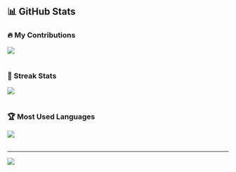 ## 📊 GitHub Stats  

### 🔥 My Contributions  
![](https://github-readme-stats.vercel.app/api?username=j-mathewxz&theme=swift&hide_border=false&include_all_commits=false&count_private=false)  
<br/>

### 🚀 Streak Stats  
![](https://github-readme-streak-stats.herokuapp.com/?user=j-mathewxz&theme=swift&hide_border=false)  
<br/>

### 🏆 Most Used Languages  
![](https://github-readme-stats.vercel.app/api/top-langs/?username=j-mathewxz&theme=swift&hide_border=false&include_all_commits=false&count_private=false&layout=compact)  
<br/>

---

[![](https://visitcount.itsvg.in/api?id=j-mathewxz&icon=0&color=0)](https://visitcount.itsvg.in)
